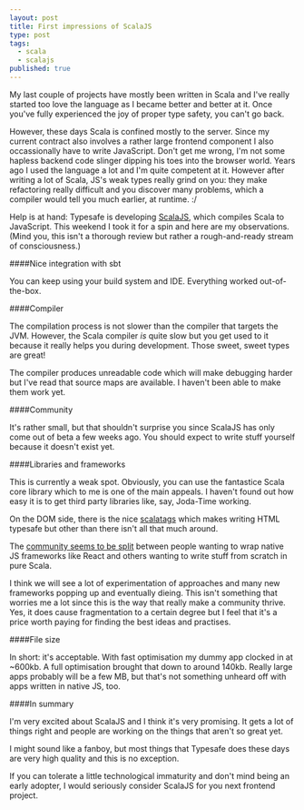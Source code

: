 ```yaml
---
layout: post
title: First impressions of ScalaJS
type: post
tags:
  - scala
  - scalajs
published: true
---
```

My last couple of projects have mostly been written in Scala and I've really
started too love the language as I became better and better at it. Once you've
fully experienced the joy of proper type safety, you can't go back.

However, these days Scala is confined mostly to the server. Since my current
contract also involves a rather large frontend component I also occassionally
have to write JavaScript. Don't get me wrong, I'm not some hapless backend
code slinger dipping his toes into the browser world. Years ago I used the
language a lot and I'm quite competent at it. However after writing a lot of
Scala, JS's weak types really grind on you: they make refactoring
really difficult and you discover many problems, which a compiler would tell
you much earlier, at runtime. :/

Help is at hand: Typesafe is developing [ScalaJS](http://www.scala-js.org/),
which compiles Scala to JavaScript. This weekend I took it for a spin and
here are my observations. (Mind you, this isn't a thorough review but rather a
rough-and-ready stream of consciousness.)

####Nice integration with sbt

You can keep using your build system and IDE. Everything worked out-of-the-box.

####Compiler

The compilation process is not slower than the compiler that targets the JVM.
However, the Scala compiler _is_ quite slow but you get used to it because it
really helps you during development. Those sweet, sweet types are great!

The compiler produces unreadable code which will make debugging harder but
I've read that source maps are available. I haven't been able to make them work
yet.

####Community

It's rather small, but that shouldn't surprise you since ScalaJS has only
come out of beta a few weeks ago. You should expect to write stuff yourself
because it doesn't exist yet.

####Libraries and frameworks

This is currently a weak spot. Obviously, you can use the fantastice Scala
core library which to me is one of the main appeals. I haven't found out how
easy it is to get third party libraries like, say, Joda-Time working.

On the DOM side, there is the nice [scalatags](https://github.com/lihaoyi/scalatags/)
which makes writing HTML typesafe but other than there isn't all that much
around.

The [community seems to be split](https://groups.google.com/forum/#!topic/scala-js/OErQmI2FQRQ)
between people wanting to wrap native JS frameworks like React and others
wanting to write stuff from scratch in pure Scala.

I think we will see a lot of experimentation of approaches and many new
frameworks popping up and eventually dieing. This isn't something that worries
me a lot since this is the way that really make a community thrive. Yes, it
does cause fragmentation to a certain degree but I feel that it's a price worth
paying for finding the best ideas and practises.

####File size

In short: it's acceptable. With fast optimisation my dummy app clocked in at
~600kb. A full optimisation brought that down to around 140kb. Really large
apps probably will be a few MB, but that's not something unheard off with
apps written in native JS, too.

####In summary

I'm very excited about ScalaJS and I think it's very promising. It gets
a lot of things right and people are working on the things that aren't so
great yet.

I might sound like a fanboy, but most things that Typesafe does these days
are very high quality and this is no exception.

If you can tolerate a little technological immaturity and don't mind being an
early adopter, I would seriously consider ScalaJS for you next frontend project.

